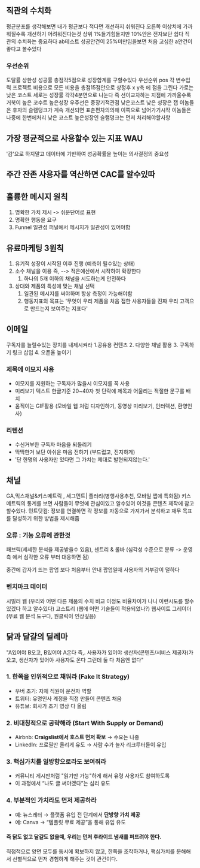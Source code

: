 ## 직관의 수치화
평균분포를 생각해보면 내가 평균보다 적다면 개선하지 쉬워진다 오른쪽 이상치에 가까워질수록 개선하기 어려워진다는것 상위 1%들기힘들지만 10%안은 전자보단 쉽다 직관의 수치화는 중요하다 ab테스트 성공안건이 25%미만임을보면 처음 고심한 a안건이 좋다고 볼수있다

### 우선순위
도달률 상한성 성공률 총점각5점으로 성장합계를 구할수있다 우선순위 pos 각 변수입력
프로젝트 비용으로 모든 비용을 총점15점안으로 상정후 x y축 에 점을 그린다 가로는 낮은 코스트 세로는 성장률 각각4분면으로 나눈다
즉 선이교차하는 지점에 가까울수록 거북이 높은 코수트 높은성장 우주선은 중장기적관점 낮은코스트 낮은 성장은 잽 이놈들은 후자의 슬램덩크가 계속 개선되면 표춘편차의의해 이쪽으로 넘어가기시작 이놈들은 나중에 한번에처리 낮은 코스트 높은성장인 슬램덩크는 먼저 처리해야할사항

## 가장 평균적으로 사용할수 있는 지표 WAU
'감'으로 하지말고 데이터에 기반하여 성공확률을 높이는 의사결정의 중요성

## 주간 잔존 사용자를 역산하면 CAC를 알수있따

## 훌륭한 메시지 원칙
1. 명확한 가치 제시 -> 쉬운단어로 표현
2. 명확한 행동을 요구
3. Funnel 일관성 퍼널에서 메시지가 일관성이 있어야함

## 유료마케팅 3원칙
1. 유기적 성장이 시작된 이후 진행 (예측이 될수있는 상태)
2. 소수 채널을 이용 즉, --> 적은예산에서 시작하여 확장한다
	1. 하나의 5개 이하의 채널을 시도하는게 안전하다
3. 상대와 제품의 특성에 맞는 채널 선택
	1. 일관된 메시지를 써야하며 항상 측정이 가능해야함
	2. 행동지표의 목표는 '무엇이 우리 제품을 처음 접한 사용자들을 진짜 우리 고객으로 만드는지 보여주는 지표다'

## 이메일
구독자를 늘릴수있는 장치를 내제시켜라
1.공유용 컨텐츠 2. 다양한 채널 활용 3. 구독하기 링크 삽입
4. 오픈율 높이기

### 제목에 이모지 사용
- 이모지를 지원하는 구독자가 많을시 이모지를 꼭 사용
- 미리보기 텍스트 한글기준 20~40자 첫 단락에 제목과 어울리는 적절한 문구를 배치
- 움직이는 GIF활용 (모바일 웹 처럼 디자인하기, 동영상 미리보기,  인터렉션, 환영인사)

### 리텐션
- 수신거부한 구독자 마음을 되돌리기
- 딱딱한거 보단 아쉬운 마음 전하기 (부드럽고, 진지하게)
- '단 한명의 사용자만 있다면 그 가치는 제대로 발현되지않는다.'

## 채널
GA,믹스채널&키스메트릭 , 세그먼트| 플러리(병행사용추천, 모바일 앱에 특화됨)
키스메트릭의 통계를 보면 사람들이 무엇에 관심이있고 알수있어 이것을 콘텐츠 제작에 참고할수있다.
민트닷컴: 정보를 연결하면 각 정보를 자동으로 가져가서 분석하고 재무 목표를 달성하기 위한 방법을 제시해줌

### 오류 : 기능 오류에 관한것
패브릭(세세한 분석을 제공받을수 있음), 센트리 & 롤바 (심각성 수준으로 분류 -> 운영측 에서 심각한 오류 부터 대응하면 됨)

중간에 갑자기 뜨는 팝업 보다 처음부터 안내 팝업일때 사용자의 거부감이 덜하다
### 벤치마크 데이터
시밀러 웹 (우리와 어떤 다른 제품의 수치 비교 이정도 비율차이가 나니 이런시도를 할수있겠다 하고 알수있다)
고스트리 (웹에 어떤 기술들이 적용되었나?)
웹사이트 그레이더 (무료 웹 분석 도구다, 원클릭이 인상깊음)

## 닭과 달걀의 딜레마
"A있어야 B오고, B있어야 A온다
즉,. 사용자가 있어야 생산자(콘텐츠/서비스 제공자)가 오고,
생산자가 있어야 사용자도 온다
그런데 둘 다 처음엔 없다"

### 1. **한쪽을 인위적으로 채워라 (Fake It Strategy)**

- 우버 초기: 자체 직원이 운전자 역할
- 트위터: 유명인사 계정을 직접 만들어 콘텐츠 채움
- 유튜브: 회사가 초기 영상 다 올림

### 2. **비대칭적으로 공략해라 (Start With Supply or Demand)**

- Airbnb: **Craigslist에서 호스트 먼저 확보** → 수요는 나중
- LinkedIn: 프로필만 올리게 유도 → 사람 수가 늘자 리크루터들이 유입

### 3. **핵심가치를 일방향으로라도 보여줘라**

- 커뮤니티 게시판처럼 "읽기만 가능"하게 해서 유령 사용자도 참여하도록
- 이 과정에서 “나도 글 써야겠다”는 심리 유도

### 4. **부분적인 가치라도 먼저 제공하라**

- 예: 뉴스레터 → 플랫폼 유입 전 단계에서 **단방향 가치 제공**
- 예: Canva → “템플릿 무료 제공”을 통해 유입 유도

#### 즉 닭도 없고 달걀도 없을때, 우리는 먼저 후라이드 냄새를 퍼뜨려야 한다.
직접적으로 양면 모두를 동시에 확보하지 않고, 한쪽을 조작하거나, 핵심가치를 분해해서 선별적으로 먼저 경험하게 해주는 것이 관건이다.
